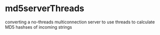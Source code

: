 # md5serverThreads
converting a no-threads multiconnection server to use threads to calculate MD5 hashses of incoming strings
